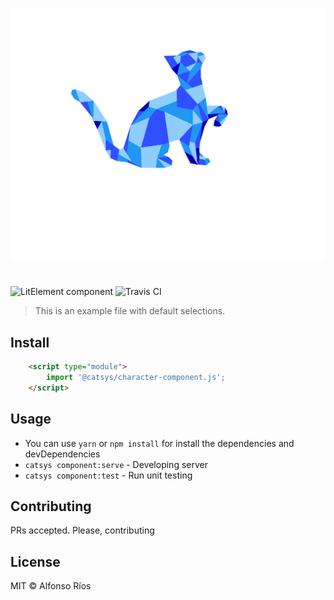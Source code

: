 ![character-component screenshot](character-component.svg)
# <character-component>

![LitElement component](https://img.shields.io/badge/litElement-component-blue.svg)
![Travis CI](https://travis-ci.org/github_username/character-component.svg?branch=master)

> This is an example file with default selections.

## Install

```html
    <script type="module">
        import '@catsys/character-component.js';
    </script>
```

## Usage

- You can use `yarn` or `npm install` for install the dependencies and devDependencies
- `catsys component:serve` - Developing server
- `catsys component:test` - Run unit testing

## Contributing

PRs accepted. Please, contributing

## License

MIT © Alfonso Ríos
